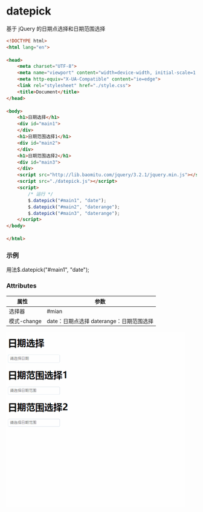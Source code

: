 # datepick
基于 jQuery 的日期点选择和日期范围选择
```html
<!DOCTYPE html>
<html lang="en">

<head>
    <meta charset="UTF-8">
    <meta name="viewport" content="width=device-width, initial-scale=1.0">
    <meta http-equiv="X-UA-Compatible" content="ie=edge">
    <link rel="stylesheet" href="./style.css">
    <title>Document</title>
</head>

<body>
    <h1>日期选择</h1>
    <div id="main1">
    </div>
    <h1>日期范围选择1</h1>
    <div id="main2">
    </div>
    <h1>日期范围选择2</h1>
    <div id="main3">
    </div>
    <script src="http://lib.baomitu.com/jquery/3.2.1/jquery.min.js"></script>
    <script src="./datepick.js"></script>
    <script>
        /* 运行 */
        $.datepick("#main1", "date");
        $.datepick("#main2", "daterange");
        $.datepick("#main3", "daterange");
    </script>
</body>

</html>
```
### 示例
 用法$.datepick("#main1", "date");

### Attributes
| 属性       |    参数  |
|---------- |-------- |
| 选择器 | #mian | 
| 模式-change | date：日期点选择 daterange：日期范围选择 | 



![img](https://github.com/chenyeah/datepick/raw/master/gif.gif) 
